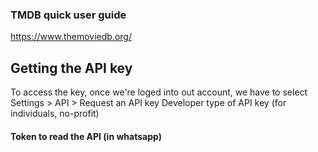 ### TMDB quick user guide
https://www.themoviedb.org/

## Getting the API key
To access the key, once we're loged into out account, we have to select     
    Settings > API > Request an API key
Developer type of API key (for individuals, no-profit)


 #### Token to read the  API (in whatsapp)

